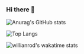 ### Hi there 👋

<!--
**Fayst2D/Fayst2D** is a ✨ _special_ ✨ repository because its `README.md` (this file) appears on your GitHub profile.

Here are some ideas to get you started:

- 🔭 I’m currently working on ...
- 🌱 I’m currently learning ...
- 👯 I’m looking to collaborate on ...
- 🤔 I’m looking for help with ...
- 💬 Ask me about ...
- 📫 How to reach me: ...
- 😄 Pronouns: ...
- ⚡ Fun fact: ...
-->


![Anurag's GitHub stats](https://github-readme-stats.vercel.app/api?username=Fayst2D&show_icons=true&theme=radical)

![Top Langs](https://github-readme-stats.vercel.app/api/top-langs/?username=Fayst2D&layout=compact&theme=radical&hide=QMake)

![willianrod's wakatime stats](https://github-readme-stats.vercel.app/api/wakatime?username=Fayst2D&theme=radical)

